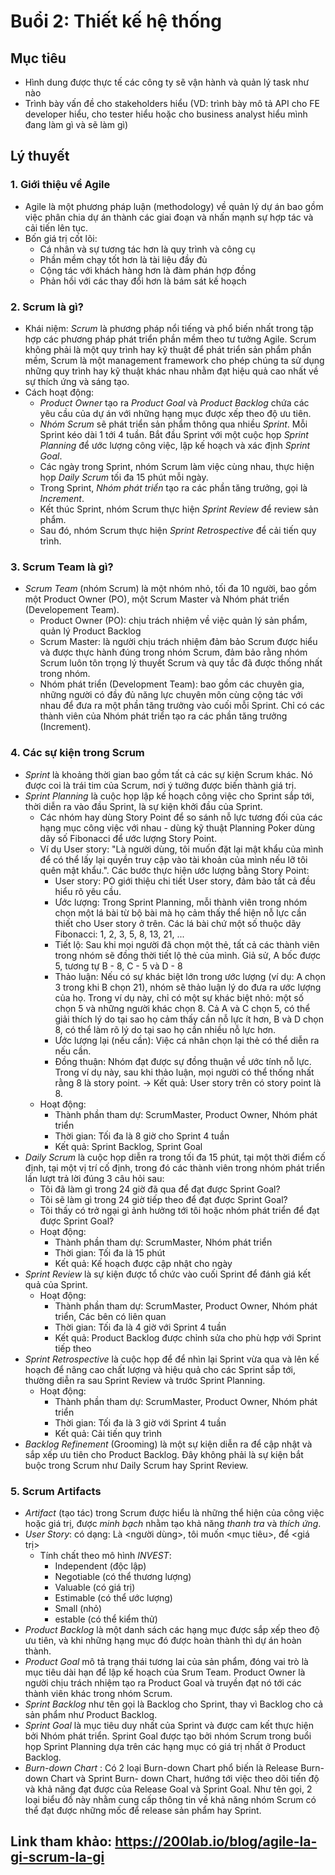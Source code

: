 # Buổi 2: Thiết kế hệ thống
## Mục tiêu
- Hình dung được thực tế các công ty sẽ vận hành và quản lý task như nào
- Trình bày vấn đề cho stakeholders hiểu (VD: trình bày mô tả API cho FE developer hiểu, cho tester hiểu hoặc cho business analyst hiểu mình đang làm gì và sẽ làm gì)
## Lý thuyết
### 1. Giới thiệu về Agile
- Agile là một phương pháp luận (methodology) về quản lý dự án bao gồm việc phân chia dự án thành các giai đoạn và nhấn mạnh sự hợp tác và cải tiến lên tục.
- Bốn giá trị cốt lõi:
    - Cá nhân và sự tương tác hơn là quy trình và công cụ
    - Phần mềm chạy tốt hơn là tài liệu đầy đủ
    - Cộng tác với khách hàng hơn là đàm phán hợp đồng
    - Phản hồi với các thay đổi hơn là bám sát kế hoạch
### 2. Scrum là gì?
- Khái niệm: *Scrum* là phương pháp nổi tiếng và phổ biến nhất trong tập hợp các phương pháp phát triển phần mềm theo tư tưởng Agile. Scrum không phải là một quy trình hay kỹ thuật để phát triển sản phẩm phần mềm, Scrum là một management framework cho phép chúng ta sử dụng những quy trình hay kỹ thuật khác nhau nhằm đạt hiệu quả cao nhất về sự thích ứng và sáng tạo.
- Cách hoạt động: 
    - *Product Owner* tạo ra *Product Goal* và *Product Backlog* chứa các yêu cầu của dự án với những hạng mục được xếp theo độ ưu tiên.
    - *Nhóm Scrum* sẽ phát triển sản phẩm thông qua nhiều *Sprint*. Mỗi Sprint kéo dài 1 tới 4 tuần. Bắt đầu Sprint với một cuộc họp *Sprint Planning* để ước lượng công việc, lập kế hoạch và xác định *Sprint Goal*.
    - Các ngày trong Sprint, nhóm Scrum làm việc cùng nhau, thực hiện họp *Daily Scrum* tối đa 15 phút mỗi ngày.
    - Trong Sprint, *Nhóm phát triển* tạo ra các phần tăng trưởng, gọi là *Increment*.
    - Kết thúc Sprint, nhóm Scrum thực hiện *Sprint Review* để review sản phẩm.
    - Sau đó, nhóm Scrum thực hiện *Sprint Retrospective* để cải tiến quy trình.
### 3. Scrum Team là gì?
- *Scrum Team* (nhóm Scrum) là một nhóm nhỏ, tối đa 10 người, bao gồm một Product Owner (PO), một Scrum Master và Nhóm phát triển (Developement Team).
    - Product Owner (PO): chịu trách nhiệm về việc quản lý sản phẩm, quản lý Product Backlog
    - Scrum Master: là người chịu trách nhiệm đảm bảo Scrum được hiểu và được thực hành đúng trong nhóm Scrum, đảm bảo rằng nhóm Scrum luôn tôn trọng lý thuyết Scrum và quy tắc đã được thống nhất trong nhóm.
    - Nhóm phát triển (Development Team): bao gồm các chuyên gia, những người có đầy đủ năng lực chuyên môn cùng cộng tác với nhau để đưa ra một phần tăng trưởng vào cuối mỗi Sprint. Chỉ có các thành viên của Nhóm phát triển tạo ra các phần tăng trưởng (Increment).
### 4. Các sự kiện trong Scrum
- *Sprint* là khoảng thời gian bao gồm tất cả các sự kiện Scrum khác. Nó được coi là trái tim của Scrum, nơi ý tưởng được biến thành giá trị.
- *Sprint Planning* là cuộc họp lập kế hoạch công việc cho Sprint sắp tới, thời diễn ra vào đầu Sprint, là sự kiện khởi đầu của Sprint.
    - Các nhóm hay dùng Story Point để so sánh nỗ lực tương đối của các hạng mục công việc với nhau - 
    dùng kỹ thuật Planning Poker dùng dãy số Fibonacci để ước lượng Story Point.
    - Ví dụ User story: "Là người dùng, tôi muốn đặt lại mật khẩu của mình để có thể lấy lại quyền truy cập vào tài khoản của mình nếu lỡ tôi quên mật khẩu.". Các bước thực hiện ước lượng bằng Story Point:
        - User story: PO giới thiệu chi tiết User story, đảm bảo tất cả đều hiểu rõ yêu cầu.
        - Ước lượng: Trong Sprint Planning, mỗi thành viên trong nhóm chọn một lá bài từ bộ bài mà họ cảm thấy thể hiện nỗ lực cần thiết cho User story ở trên. Các lá bài chứ một số thuộc dãy Fibonacci: 1, 2, 3, 5, 8, 13, 21, ...
        - Tiết lộ: Sau khi mọi người đã chọn một thẻ, tất cả các thành viên trong nhóm sẽ đồng thời tiết lộ thẻ của mình. Giả sử, A bốc được 5, tương tự B - 8, C - 5 và D - 8
        - Thảo luận: Nếu có sự khác biệt lớn trong ước lượng (ví dụ: A chọn 3 trong khi B chọn 21), nhóm sẽ thảo luận lý do đưa ra ước lượng của họ. Trong ví dụ này, chỉ có một sự khác biệt nhỏ: một số chọn 5 và những người khác chọn 8. Cả A và C chọn 5, có thể giải thích lý do tại sao họ cảm thấy cần nỗ lực ít hơn, B và D chọn 8, có thể làm rõ lý do tại sao họ cần nhiều nỗ lực hơn.
        - Ước lượng lại (nếu cần): Việc cá nhân chọn lại thẻ có thể diễn ra nếu cần.
        - Đồng thuận: Nhóm đạt được sự đồng thuận về ước tính nỗ lực. Trong ví dụ này, sau khi thảo luận, mọi người có thể thống nhất rằng 8 là story point. -> Kết quả: User story trên có story point là 8.
    - Hoạt động: 
        - Thành phần tham dự: ScrumMaster, Product Owner, Nhóm phát triển
        - Thời gian: Tối đa là 8 giờ cho Sprint 4 tuần
        - Kết quả: Sprint Backlog, Sprint Goal
- *Daily Scrum* là cuộc họp diễn ra trong tối đa 15 phút, tại một thời điểm cố định, tại một vị trí cố định, trong đó các thành viên trong nhóm phát triển lần lượt trả lời đúng 3 câu hỏi sau:
    - Tôi đã làm gì trong 24 giờ đã qua để đạt được Sprint Goal?
    - Tôi sẽ làm gì trong 24 giờ tiếp theo để đạt được Sprint Goal?
    - Tôi thấy có trở ngại gì ảnh hưởng tới tôi hoặc nhóm phát triển để đạt được Sprint Goal?
    - Hoạt động: 
        - Thành phần tham dự: ScrumMaster, Nhóm phát triển
        - Thời gian: Tối đa là 15 phút
        - Kết quả: Kế hoạch được cập nhật cho ngày
- *Sprint Review* là sự kiện được tổ chức vào cuối Sprint để đánh giá kết quả của Sprint.
    - Hoạt động: 
        - Thành phần tham dự: ScrumMaster, Product Owner, Nhóm phát triển, Các bên có liên quan
        - Thời gian: Tối đa là 4 giờ với Sprint 4 tuần
        - Kết quả: Product Backlog được chỉnh sửa cho phù hợp với Sprint tiếp theo
- *Sprint Retrospective* là cuộc họp để để nhìn lại Sprint vừa qua và lên kế hoạch để nâng cao chất lượng và hiệu quả cho các Sprint sắp tới, thường diễn ra sau Sprint Review và trước Sprint Planning.
    - Hoạt động: 
        - Thành phần tham dự: ScrumMaster, Product Owner, Nhóm phát triển
        - Thời gian: Tối đa là 3 giờ với Sprint 4 tuần
        - Kết quả: Cải tiến quy trình
- *Backlog Refinement* (Grooming) là một sự kiện diễn ra để cập nhật và sắp xếp ưu tiên cho Product Backlog. Đây không phải là sự kiện bắt buộc trong Scrum như Daily Scrum hay Sprint Review.
### 5. Scrum Artifacts
- *Artifact* (tạo tác) trong Scrum được hiểu là những thể hiện của công việc hoặc giá trị, được *minh bạch* nhằm tạo khả năng *thanh tra* và *thích ứng*.
- *User Story*:  có dạng: Là <người dùng>, tôi muốn <mục tiêu>, để <giá trị>
    - Tính chất theo mô hình *INVEST*:
        - Independent (độc lập)
        - Negotiable (có thể thương lượng)
        - Valuable (có giá trị)
        - Estimable (có thể ước lượng)
        - Small (nhỏ)
        - estable (có thể kiểm thử)
- *Product Backlog* là một danh sách các hạng mục được sắp xếp theo độ ưu tiên, và khi những hạng mục đó được hoàn thành thì dự án hoàn thành.
- *Product Goal* mô tả trạng thái tương lai của sản phẩm, đóng vai trò là mục tiêu dài hạn để lập kế hoạch của Srum Team. Product Owner là người chịu trách nhiệm tạo ra Product Goal và truyền đạt nó tới các thành viên khác trong nhóm Scrum.
- *Sprint Backlog* như tên gọi là Backlog cho Sprint, thay vì Backlog cho cả sản phẩm như Product Backlog.
- *Sprint Goal* là mục tiêu duy nhất của Sprint và được cam kết thực hiện bởi Nhóm phát triển. Sprint Goal được tạo bởi nhóm Scrum trong buổi họp Sprint Planning dựa trên các hạng mục có giá trị nhất ở Product Backlog.
- *Burn-down Chart* : Có 2 loại Burn-down Chart phổ biến là Release Burn-down Chart và Sprint Burn- down Chart, hướng tới việc theo dõi tiến độ và khả năng đạt được của Release Goal và Sprint Goal. Như tên gọi, 2 loại biểu đồ này nhằm cung cấp thông tin về khả năng nhóm Scrum có thể đạt được những mốc để release sản phẩm hay Sprint.
## Link tham khảo: https://200lab.io/blog/agile-la-gi-scrum-la-gi
